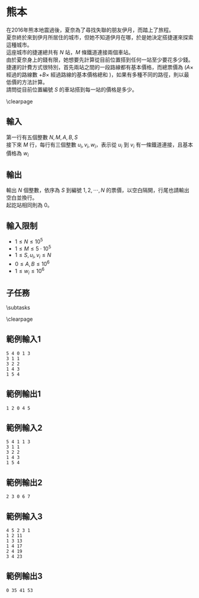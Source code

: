 # 熊本

在2016年熊本地震過後，夏奈為了尋找失聯的朋友伊月，而踏上了旅程。  
夏奈終於來到伊月所居住的城市，但她不知道伊月在哪，於是她決定搭捷運來探索這種城市。  
這座城市的捷運總共有 $N$ 站，$M$ 條鐵道連接兩個車站。  
由於夏奈身上的錢有限，她想要先計算從目前位置搭到任何一站至少要花多少錢。  
捷運的計費方式很特別，首先兩站之間的一段路線都有基本價格，而總票價為 $(A \times$ 經過的路線數 $+ B \times$ 經過路線的基本價格總和 $)$，如果有多種不同的路徑，則以最低價的方法計算。  
請問從目前位置編號 $S$ 的車站搭到每一站的價格是多少。  

\clearpage

## 輸入
第一行有五個整數 $N, M, A, B, S$  
接下來 $M$ 行，每行有三個整數 $u_i, v_i, w_i$，表示從 $u_i$ 到 $v_i$ 有一條鐵道連接，且基本價格為 $w_i$  

## 輸出
輸出 $N$ 個整數，依序為 $S$ 到編號 $1, 2, \cdots, N$ 的票價，以空白隔開，行尾也請輸出空白並換行。  
起訖站相同則為 $0$。  

## 輸入限制
- $1 \le N \le 10^5$
- $1 \le M \le 5 \cdot 10^5$
- $1 \le S, u_i, v_i \le N$
- $0 \le A, B \le 10^6$
- $1 \le w_i \le 10^6$

## 子任務
\subtasks

\clearpage

## 範例輸入1
```
5 4 0 1 3
3 1 1
3 2 2
1 4 3
1 5 4
```

## 範例輸出1
```
1 2 0 4 5
```

## 範例輸入2
```
5 4 1 1 3
3 1 1
3 2 2
1 4 3
1 5 4
```

## 範例輸出2
```
2 3 0 6 7
```

## 範例輸入3
```
4 5 2 3 1
1 2 11
1 3 13
1 4 17
2 4 19
3 4 23
```

## 範例輸出3
```
0 35 41 53
```
